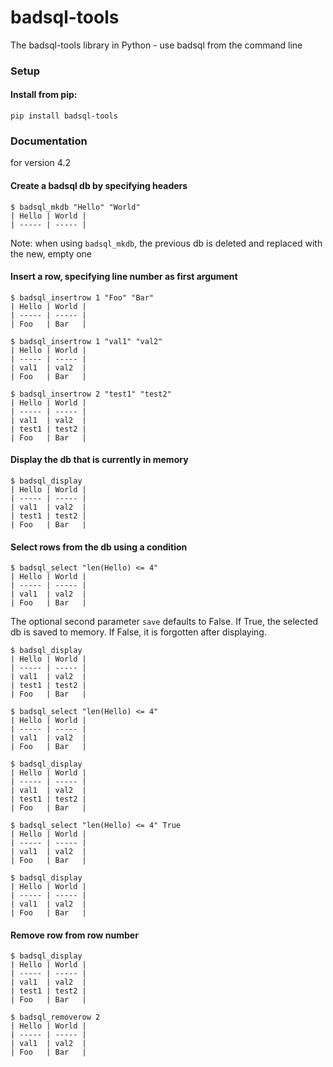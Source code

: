 # badsql-tools
The badsql-tools library in Python - use badsql from the command line

### Setup

#### Install from pip:

```
pip install badsql-tools
```

### Documentation

for version 4.2

#### Create a badsql db by specifying headers

```
$ badsql_mkdb "Hello" "World"
| Hello | World |
| ----- | ----- |
```

Note: when using `badsql_mkdb`, the previous db is deleted and replaced with the new, empty one

#### Insert a row, specifying line number as first argument

```
$ badsql_insertrow 1 "Foo" "Bar"
| Hello | World |
| ----- | ----- |
| Foo   | Bar   |

$ badsql_insertrow 1 "val1" "val2"
| Hello | World |
| ----- | ----- |
| val1  | val2  |
| Foo   | Bar   |

$ badsql_insertrow 2 "test1" "test2"
| Hello | World |
| ----- | ----- |
| val1  | val2  |
| test1 | test2 |
| Foo   | Bar   |
```

#### Display the db that is currently in memory

```
$ badsql_display
| Hello | World |
| ----- | ----- |
| val1  | val2  |
| test1 | test2 |
| Foo   | Bar   |
```

#### Select rows from the db using a condition

```
$ badsql_select "len(Hello) <= 4"
| Hello | World |
| ----- | ----- |
| val1  | val2  |
| Foo   | Bar   |
```

The optional second parameter `save` defaults to False. If True, the selected db is saved to memory. If False, it is forgotten after displaying.

```
$ badsql_display
| Hello | World |
| ----- | ----- |
| val1  | val2  |
| test1 | test2 |
| Foo   | Bar   |

$ badsql_select "len(Hello) <= 4"
| Hello | World |
| ----- | ----- |
| val1  | val2  |
| Foo   | Bar   |

$ badsql_display
| Hello | World |
| ----- | ----- |
| val1  | val2  |
| test1 | test2 |
| Foo   | Bar   |

$ badsql_select "len(Hello) <= 4" True
| Hello | World |
| ----- | ----- |
| val1  | val2  |
| Foo   | Bar   |

$ badsql_display
| Hello | World |
| ----- | ----- |
| val1  | val2  |
| Foo   | Bar   |
```

#### Remove row from row number

```
$ badsql_display
| Hello | World |
| ----- | ----- |
| val1  | val2  |
| test1 | test2 |
| Foo   | Bar   |

$ badsql_removerow 2
| Hello | World |
| ----- | ----- |
| val1  | val2  |
| Foo   | Bar   |
```
